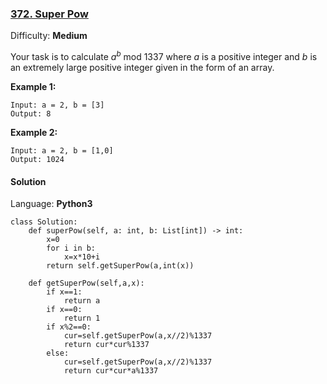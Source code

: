 ### [372\. Super Pow](https://leetcode.com/problems/super-pow/)

Difficulty: **Medium**


Your task is to calculate _a_<sup>_b_</sup> mod 1337 where _a_ is a positive integer and _b_ is an extremely large positive integer given in the form of an array.

**Example 1:**


```
Input: a = 2, b = [3]
Output: 8
```


**Example 2:**

```
Input: a = 2, b = [1,0]
Output: 1024
```


#### Solution

Language: **Python3**

```python3
class Solution:
    def superPow(self, a: int, b: List[int]) -> int:
        x=0
        for i in b:
            x=x*10+i
        return self.getSuperPow(a,int(x))
    
    def getSuperPow(self,a,x):
        if x==1:
            return a
        if x==0:
            return 1
        if x%2==0:
            cur=self.getSuperPow(a,x//2)%1337
            return cur*cur%1337
        else:
            cur=self.getSuperPow(a,x//2)%1337
            return cur*cur*a%1337
```
